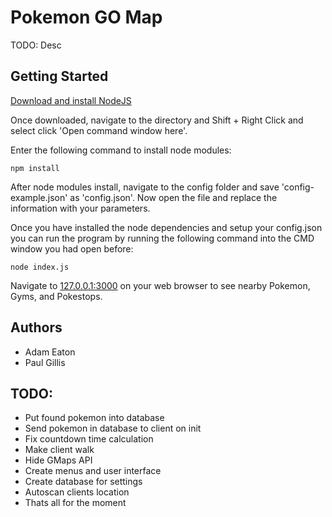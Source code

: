 # Pokemon GO Map

TODO: Desc

## Getting Started

[Download and install NodeJS](https://nodejs.org/en/download/current/)

Once downloaded, navigate to the directory and Shift + Right Click and select click 'Open command window here'.

Enter the following command to install node modules:

```npm install```

After node modules install, navigate to the config folder and save 'config-example.json' as 'config.json'. Now open the file and replace the information with your parameters.

Once you have installed the node dependencies and setup your config.json you can run the program by running the following command into the CMD window you had open before:

```node index.js```

Navigate to [127.0.0.1:3000](http://127.0.0.1:3000) on your web browser to see nearby Pokemon, Gyms, and Pokestops.

## Authors

+ Adam Eaton
+ Paul Gillis

## TODO:
 - Put found pokemon into database
 - Send pokemon in database to client on init
 - Fix countdown time calculation
 - Make client walk
 - Hide GMaps API
 - Create menus and user interface
 - Create database for settings
 - Autoscan clients location
 - Thats all for the moment
